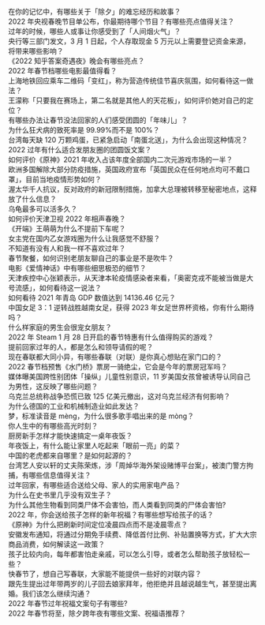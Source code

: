 在你的记忆中，有哪些关于「除夕」的难忘经历和故事？  
2022 年央视春晚节目单公布，你最期待哪个节目？有哪些亮点值得关注？  
过年的时候，哪些人或事让你感受到了「人间烟火气」？  
央行等三部门发文，3 月 1 日起，个人存取现金 5 万元以上需要登记资金来源，将带来哪些影响？  
《2022 知乎答案奇遇夜》晚会有哪些亮点？  
2022 年春节档哪些电影最值得看？  
上海地铁回应乘车二维码「变红」，称为营造传统佳节喜庆氛围，如何看待这一做法？  
王濛称「只要我在赛场上，第二名就是其他人的天花板」，如何评价她对自己的定位？  
有哪些办法让春节没法回家的人们感受团圆的「年味儿」？  
为什么狂犬病的致死率是 99.99%而不是 100%？  
台湾每天缺 120 万颗鸡蛋，已紧急启动「南蛋北送」，为什么会出现这种情况？  
2022 过年有什么适合发朋友圈的团圆饭文案？  
如何评价《原神》2021 年收入占该年度全部国内二次元游戏市场的一半？  
欧洲多国解除大部分防疫措施，英国政府宣布「英国民众在任何地点均可不戴口罩」，目前当地疫情形势如何？  
渥太华千人抗议，反对政府的新冠限制措施，加拿大总理被转移至秘密地点，这释放了什么信息？  
乌龟最多可以活多久？  
如何评价天津卫视 2022 年相声春晚？  
《开端》王萌萌为什么不提前下车呢？  
女主党在国内乙女游戏圈为什么让我感觉不舒服？  
不知道有没有人和我一样不喜欢过年？  
春节聚餐，如何识别老朋友聊自己的事业是不是吹牛？  
电影《爱情神话》中有哪些细思极恐的细节？  
天津疾控中心张颖表示，从天津本轮疫情感染者来看，「奥密克戎不能被当做是大号流感」，如何看待这一说法？  
如何看待 2021 年青岛 GDP 数值达到 14136.46 亿元？  
中国女足 3：1 逆转战胜越南女足，获得 2023 年女足世界杯资格，你有什么期待吗？  
什么样家庭的男生会很宠女朋友？  
2022 年 Steam  1 月 28 日开启的春节特惠有什么值得购买的游戏？  
提前回家过年的人，都是怎么和领导请假的呢？  
现在春联都大同小异，有哪些春联（对联）是你真心想贴在家门口的？  
2022 春节档预售《水门桥》票房一骑绝尘，它会是今年的票房冠军吗？  
媒体曝美国跨性别团体「操纵」儿童性别意识，11 岁美国女孩曾被诱导认同自己为男性，这反映了哪些问题？  
乌克兰总统称战争恐慌已致 125 亿美元撤出，这对乌克兰经济有何影响？  
为什么德国的工业和机械制造业如此发达？  
梦，标准读音是 mèng，为什么很多歌手唱出来的是 mòng？  
你人生中的有哪些高光时刻？  
厨房新手怎样才能快速搞定一桌年夜饭？  
年夜饭上，有什么能让家里人吃起来「眼前一亮」的菜？  
中国的老虎都来自哪里？是如何起源的？  
台湾艺人安以轩的丈夫陈荣炼，涉「周焯华海外架设赌博平台案」，被澳门警方拘捕，有哪些信息值得关注？  
过年回家，有哪些适合送给父母、家人的实用家电产品？  
为什么在史书里几乎没有双生子？  
为什么其他生物看到同类尸体不会害怕，而人类看到同类的尸体会害怕?  
2022 年，你会送给孩子怎样的新年祝福？有哪些想写给孩子的话？  
《原神》为什么把刷新时间定位凌晨四点而不是凌晨零点？  
安徽发布通知，将通过分期免手续费、降低首付比例、补贴置换等方式，扩大大宗商品消费，如何解读这一政策？  
孩子比较内向，每年都害怕走亲戚，可以怎么引导，或者怎么帮助孩子放轻松一些？  
快春节了，想自己写春联，大家能不能提供一些好的对联内容？  
跟先生提出过年带两岁的儿子回去娘家拜年，他拒绝并且越说越生气，甚至提出离婚。我们该怎么继续沟通？  
2022 年春节过年祝福文案句子有哪些?  
2022 年春节将至，除夕跨年夜有哪些文案、祝福语推荐？  
